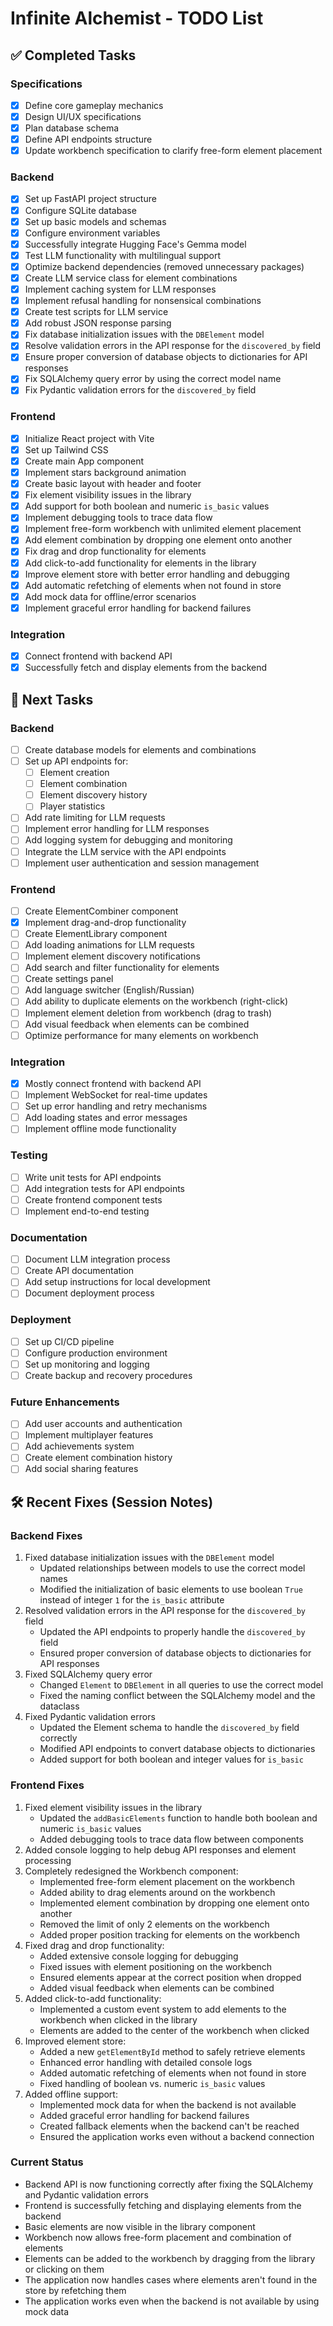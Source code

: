 # Infinite Alchemist - TODO List

## ✅ Completed Tasks

### Specifications
- [x] Define core gameplay mechanics
- [x] Design UI/UX specifications
- [x] Plan database schema
- [x] Define API endpoints structure
- [x] Update workbench specification to clarify free-form element placement

### Backend
- [x] Set up FastAPI project structure
- [x] Configure SQLite database
- [x] Set up basic models and schemas
- [x] Configure environment variables
- [x] Successfully integrate Hugging Face's Gemma model
- [x] Test LLM functionality with multilingual support
- [x] Optimize backend dependencies (removed unnecessary packages)
- [x] Create LLM service class for element combinations
- [x] Implement caching system for LLM responses
- [x] Implement refusal handling for nonsensical combinations
- [x] Create test scripts for LLM service
- [x] Add robust JSON response parsing
- [x] Fix database initialization issues with the `DBElement` model
- [x] Resolve validation errors in the API response for the `discovered_by` field
- [x] Ensure proper conversion of database objects to dictionaries for API responses
- [x] Fix SQLAlchemy query error by using the correct model name
- [x] Fix Pydantic validation errors for the `discovered_by` field

### Frontend
- [x] Initialize React project with Vite
- [x] Set up Tailwind CSS
- [x] Create main App component
- [x] Implement stars background animation
- [x] Create basic layout with header and footer
- [x] Fix element visibility issues in the library
- [x] Add support for both boolean and numeric `is_basic` values
- [x] Implement debugging tools to trace data flow
- [x] Implement free-form workbench with unlimited element placement
- [x] Add element combination by dropping one element onto another
- [x] Fix drag and drop functionality for elements
- [x] Add click-to-add functionality for elements in the library
- [x] Improve element store with better error handling and debugging
- [x] Add automatic refetching of elements when not found in store
- [x] Add mock data for offline/error scenarios
- [x] Implement graceful error handling for backend failures

### Integration
- [x] Connect frontend with backend API
- [x] Successfully fetch and display elements from the backend

## 📝 Next Tasks

### Backend
- [ ] Create database models for elements and combinations
- [ ] Set up API endpoints for:
  - [ ] Element creation
  - [ ] Element combination
  - [ ] Element discovery history
  - [ ] Player statistics
- [ ] Add rate limiting for LLM requests
- [ ] Implement error handling for LLM responses
- [ ] Add logging system for debugging and monitoring
- [ ] Integrate the LLM service with the API endpoints
- [ ] Implement user authentication and session management

### Frontend
- [ ] Create ElementCombiner component
- [x] Implement drag-and-drop functionality
- [ ] Create ElementLibrary component
- [ ] Add loading animations for LLM requests
- [ ] Implement element discovery notifications
- [ ] Add search and filter functionality for elements
- [ ] Create settings panel
- [ ] Add language switcher (English/Russian)
- [ ] Add ability to duplicate elements on the workbench (right-click)
- [ ] Implement element deletion from workbench (drag to trash)
- [ ] Add visual feedback when elements can be combined
- [ ] Optimize performance for many elements on workbench

### Integration
- [x] Mostly connect frontend with backend API
- [ ] Implement WebSocket for real-time updates
- [ ] Set up error handling and retry mechanisms
- [ ] Add loading states and error messages
- [ ] Implement offline mode functionality

### Testing
- [ ] Write unit tests for API endpoints
- [ ] Add integration tests for API endpoints
- [ ] Create frontend component tests
- [ ] Implement end-to-end testing

### Documentation
- [ ] Document LLM integration process
- [ ] Create API documentation
- [ ] Add setup instructions for local development
- [ ] Document deployment process

### Deployment
- [ ] Set up CI/CD pipeline
- [ ] Configure production environment
- [ ] Set up monitoring and logging
- [ ] Create backup and recovery procedures

### Future Enhancements
- [ ] Add user accounts and authentication
- [ ] Implement multiplayer features
- [ ] Add achievements system
- [ ] Create element combination history
- [ ] Add social sharing features

<!-- ### Deployment
- [ ] Set up Docker for containerization
- [ ] Create deployment scripts
- [ ] Set up CI/CD pipeline
- [ ] Deploy to a hosting service -->

## 🛠️ Recent Fixes (Session Notes)

### Backend Fixes
1. Fixed database initialization issues with the `DBElement` model
   - Updated relationships between models to use the correct model names
   - Modified the initialization of basic elements to use boolean `True` instead of integer `1` for the `is_basic` attribute
2. Resolved validation errors in the API response for the `discovered_by` field
   - Updated the API endpoints to properly handle the `discovered_by` field
   - Ensured proper conversion of database objects to dictionaries for API responses
3. Fixed SQLAlchemy query error
   - Changed `Element` to `DBElement` in all queries to use the correct model
   - Fixed the naming conflict between the SQLAlchemy model and the dataclass
4. Fixed Pydantic validation errors
   - Updated the Element schema to handle the `discovered_by` field correctly
   - Modified API endpoints to convert database objects to dictionaries
   - Added support for both boolean and integer values for `is_basic`

### Frontend Fixes
1. Fixed element visibility issues in the library
   - Updated the `addBasicElements` function to handle both boolean and numeric `is_basic` values
   - Added debugging tools to trace data flow between components
2. Added console logging to help debug API responses and element processing
3. Completely redesigned the Workbench component:
   - Implemented free-form element placement on the workbench
   - Added ability to drag elements around on the workbench
   - Implemented element combination by dropping one element onto another
   - Removed the limit of only 2 elements on the workbench
   - Added proper position tracking for elements on the workbench
4. Fixed drag and drop functionality:
   - Added extensive console logging for debugging
   - Fixed issues with element positioning on the workbench
   - Ensured elements appear at the correct position when dropped
   - Added visual feedback when elements can be combined
5. Added click-to-add functionality:
   - Implemented a custom event system to add elements to the workbench when clicked in the library
   - Elements are added to the center of the workbench when clicked
6. Improved element store:
   - Added a new `getElementById` method to safely retrieve elements
   - Enhanced error handling with detailed console logs
   - Added automatic refetching of elements when not found in store
   - Fixed handling of boolean vs. numeric `is_basic` values
7. Added offline support:
   - Implemented mock data for when the backend is not available
   - Added graceful error handling for backend failures
   - Created fallback elements when the backend can't be reached
   - Ensured the application works even without a backend connection

### Current Status
- Backend API is now functioning correctly after fixing the SQLAlchemy and Pydantic validation errors
- Frontend is successfully fetching and displaying elements from the backend
- Basic elements are now visible in the library component
- Workbench now allows free-form placement and combination of elements
- Elements can be added to the workbench by dragging from the library or clicking on them
- The application now handles cases where elements aren't found in the store by refetching them
- The application works even when the backend is not available by using mock data